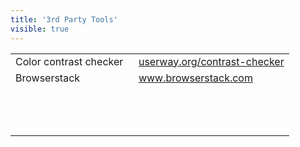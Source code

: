 ```yaml
---
title: '3rd Party Tools'
visible: true
---
```


<table>
<tbody>
<tr>
<td>Color contrast checker&nbsp;&nbsp;</td>
<td><a href="https://userway.org/contrast-checker">userway.org/contrast-checker</a></td>
</tr>
<tr>
<td>Browserstack&nbsp;</td>
<td><a href="https://www.browserstack.com/start">www.browserstack.com</a></td>
</tr>
<tr>
<td>&nbsp;</td>
<td>&nbsp;</td>
</tr>
<tr>
<td>&nbsp;</td>
<td>&nbsp;</td>
</tr>
<tr>
<td>&nbsp;</td>
<td>&nbsp;</td>
</tr>
</tbody>
</table>